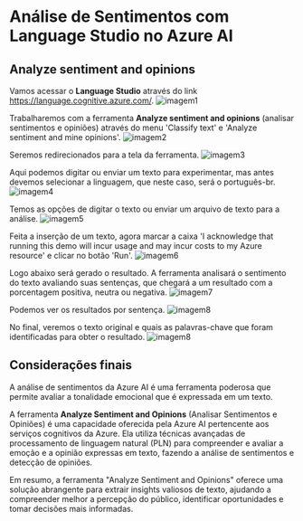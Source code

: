 # Análise de Sentimentos com Language Studio no Azure AI

## Analyze sentiment and opinions

Vamos acessar o **Language Studio** através do link https://language.cognitive.azure.com/.
![imagem1](https://github.com/franciscampos91/microsoft-azure-ai-fundamentals-dio/blob/main/DP03%20-%20An%C3%A1lise%20de%20Sentimentos%20com%20Language%20Studio%20no%20Azure%20AI/prints/img01.png)

Trabalharemos com a ferramenta  **Analyze sentiment and opinions** (analisar sentimentos e opiniões) através do menu 'Classify text' e 'Analyze sentiment and mine opinions'.
![imagem2](https://github.com/franciscampos91/microsoft-azure-ai-fundamentals-dio/blob/main/DP03%20-%20An%C3%A1lise%20de%20Sentimentos%20com%20Language%20Studio%20no%20Azure%20AI/prints/img02.png)

Seremos redirecionados para a tela da ferramenta.
![imagem3](https://github.com/franciscampos91/microsoft-azure-ai-fundamentals-dio/blob/main/DP03%20-%20An%C3%A1lise%20de%20Sentimentos%20com%20Language%20Studio%20no%20Azure%20AI/prints/img03.png)

Aqui podemos digitar ou enviar um texto para experimentar, mas antes devemos selecionar a linguagem, que neste caso, será o português-br.
![imagem4](https://github.com/franciscampos91/microsoft-azure-ai-fundamentals-dio/blob/main/DP03%20-%20An%C3%A1lise%20de%20Sentimentos%20com%20Language%20Studio%20no%20Azure%20AI/prints/img04.png)

Temos as opções de digitar o texto ou enviar um arquivo de texto para a análise.
![imagem5](https://github.com/franciscampos91/microsoft-azure-ai-fundamentals-dio/blob/main/DP03%20-%20An%C3%A1lise%20de%20Sentimentos%20com%20Language%20Studio%20no%20Azure%20AI/prints/img05.png)

Feita a inserção de um texto, agora marcar a caixa 'I acknowledge that running this demo will incur usage and may incur costs to my Azure resource' e clicar no botão 'Run'.
![imagem6](https://github.com/franciscampos91/microsoft-azure-ai-fundamentals-dio/blob/main/DP03%20-%20An%C3%A1lise%20de%20Sentimentos%20com%20Language%20Studio%20no%20Azure%20AI/prints/img06.png)

Logo abaixo será gerado o resultado.  A ferramenta analisará o sentimento do texto avaliando suas sentenças, que chegará a um resultado com a porcentagem positiva, neutra ou negativa.
![imagem7](https://github.com/franciscampos91/microsoft-azure-ai-fundamentals-dio/blob/main/DP03%20-%20An%C3%A1lise%20de%20Sentimentos%20com%20Language%20Studio%20no%20Azure%20AI/prints/img07.png)

Podemos ver os resultados por sentença.
![imagem8](https://github.com/franciscampos91/microsoft-azure-ai-fundamentals-dio/blob/main/DP03%20-%20An%C3%A1lise%20de%20Sentimentos%20com%20Language%20Studio%20no%20Azure%20AI/prints/img08.png)

No final, veremos o texto original e quais as palavras-chave que foram identificadas para obter o resultado.
![imagem8](https://github.com/franciscampos91/microsoft-azure-ai-fundamentals-dio/blob/main/DP03%20-%20An%C3%A1lise%20de%20Sentimentos%20com%20Language%20Studio%20no%20Azure%20AI/prints/img08.png)

## Considerações finais

A análise de sentimentos da Azure AI é uma ferramenta poderosa que permite avaliar a tonalidade emocional que é expressada em um texto.

A ferramenta **Analyze Sentiment and Opinions** (Analisar Sentimentos e Opiniões) é uma capacidade oferecida pela Azure AI pertencente aos serviços cognitivos da Azure. Ela utiliza técnicas avançadas de processamento de linguagem natural (PLN) para compreender e avaliar a emoção e a opinião expressas em texto, fazendo a análise de sentimentos e detecção de opiniões.

Em resumo, a ferramenta "Analyze Sentiment and Opinions" oferece uma solução abrangente para extrair insights valiosos de texto, ajudando a compreender melhor a percepção do público, identificar oportunidades e tomar decisões mais informadas.
